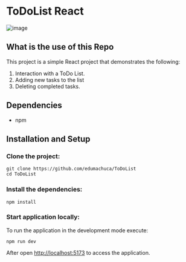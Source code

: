 # ToDoList React

![image](https://user-images.githubusercontent.com/115632127/199350553-16e7fbde-2df2-4611-bb64-53433e7217c6.png)


## What is the use of this Repo

This project is a simple React project that demonstrates the following:
1. Interaction with a ToDo List.
2. Adding new tasks to the list
3. Deleting completed tasks.



## Dependencies

- npm 

## Installation and Setup

### Clone the project:

    git clone https://github.com/edumachuca/ToDoList
    cd ToDoList

### Install the dependencies:

    npm install

### Start application locally:

To run the application in the development mode execute:

    npm run dev

After open [http://localhost:5173](http://localhost:5173) to access the application.
